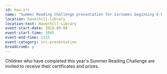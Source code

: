 ```yaml
---
id: hav-src
name: "Summer Reading Challenge presentation for surnames beginning E-M"
location: haverhill-library
location-text: Haverhill Library
event-start-date: 2018-09-08
event-start-time: 1045
event-end-time: 1115
event-category: src-presentation
breadcrumb: y
---
```


Children who have completed this year's Summer Reading Challenge are invited to receive their certificates and prizes.
